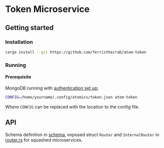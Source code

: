 # Token Microservice

## Getting started

### Installation

```sh
cargo install --git https://github.com/ferristhecrab/atom-token
```

### Running

#### Prerequisite
MongoDB running with [authentication set up](https://www.geeksforgeeks.org/how-to-enable-authentication-on-mongodb/);

```sh
CONFIG=/home/yourname/.config/atomics/token.json atom-token
```

Where `CONFIG` can be replaced with the location to the config file.

## API

Schema definition in [schema](./src/schema), exposed struct `Router` and `InternalRouter` in [router.rs](./src/router.rs) for squashed microservices.
